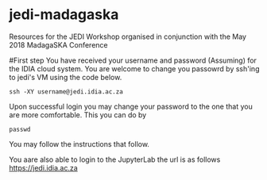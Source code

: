 # jedi-madagaska
Resources for the JEDI Workshop organised in conjunction with the May 2018 MadagaSKA Conference

#First step
 You have received your username and password (Assuming) for the IDIA cloud system.  You are welcome to change you passowrd by 
 ssh'ing to jedi's VM using the code below.
 ```
 ssh -XY username@jedi.idia.ac.za
 
 ```
 Upon successful login  you may change your password to the one that you are more comfortable. This you can do by 
 ```
 passwd
 ```
You may follow the instructions that follow.

You aare also able to login to the JupyterLab the url is as follows https://jedi.idia.ac.za 
